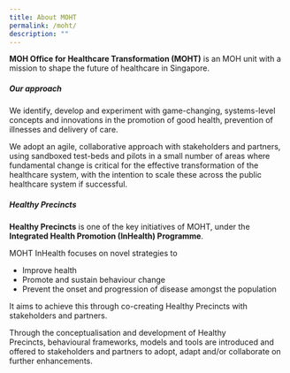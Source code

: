 ```yaml
---
title: About MOHT
permalink: /moht/
description: ""
---
```

**MOH Office for Healthcare Transformation (MOHT)** is an MOH unit with a mission to shape the future of healthcare in Singapore.

##### ***Our approach***

We identify, develop and experiment with game-changing, systems-level concepts and innovations in the promotion of good health, prevention of illnesses and delivery of care. 

We adopt an agile, collaborative approach with stakeholders and partners, using sandboxed test-beds and pilots in a small number of areas where fundamental change is critical for the effective transformation of the healthcare system, with the intention to scale these across the public healthcare system if successful.
  
##### ***Healthy Precincts***

**Healthy Precincts** is one of the key initiatives of MOHT, under the **Integrated Health Promotion (InHealth) Programme**.

MOHT InHealth focuses on novel strategies to
* Improve health
* Promote and sustain behaviour change
* Prevent the onset and progression of disease amongst the population

It aims to achieve this through co-creating Healthy Precincts with stakeholders and partners.

Through the conceptualisation and development of Healthy Precincts, behavioural frameworks, models and tools are introduced and offered to stakeholders and partners to adopt, adapt and/or collaborate on further enhancements.